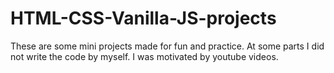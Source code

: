# HTML-CSS-Vanilla-JS-projects

These are some mini projects made for fun and practice. 
At some parts I did not write the code by myself. 
I was motivated by youtube videos.
